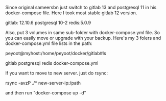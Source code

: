 Since original sameersbn just switch to gitlab 13 and postgresql 11 in his docker-compose file. 
Here I took most stable gitlab 12 version.

gitlab: 12.10.6
postgresql 10-2
redis:5.0.9

Also, put 3 volumes in same sub-folder with docker-compose.yml file.
So you can easily move or upgrade with your backup.
Here's my 3 folers and docker-compose.yml file lists in the path:

peyoot@myhost:/home/peyoot/docker/gitlab#ls

gitlab
postgresql
redis
docker-compose.yml


If you want to move to new server. just do rsync:

rsync -avzP ./*  new-server-ip:/path

and then run "docker-compose up -d"
